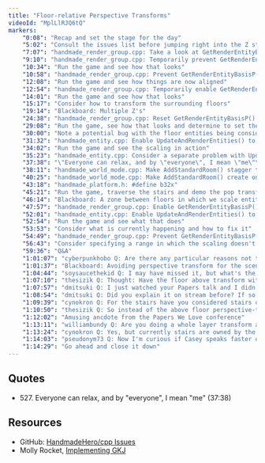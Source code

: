 ```yaml
---
title: "Floor-relative Perspective Transforms"
videoId: "MplLlRJQ6tQ"
markers:
    "0:08": "Recap and set the stage for the day"
    "5:02": "Consult the issues list before jumping right into the Z stuff [see Resources, GitHub]"
    "7:07": "handmade_render_group.cpp: Take a look at GetRenderEntityBasisP() and run the game to demo how the perspective transform is currently happening"
    "9:10": "handmade_render_group.cpp: Temporarily prevent GetRenderEntityBasisP() from applying the persepective transform to everything"
    "10:34": "Run the game and see how that looks"
    "10:58": "handmade_render_group.cpp: Prevent GetRenderEntityBasisP() only from transforming X"
    "12:08": "Run the game and see how things are now aligned"
    "12:54": "handmade_render_group.cpp: Temporarily enable GetRenderEntityBasisP() to preserve the UnscaledXY"
    "14:01": "Run the game and see how that looks"
    "15:17": "Consider how to transform the surrounding floors"
    "19:14": "Blackboard: Multiple Z's"
    "24:38": "handmade_render_group.cpp: Reset GetRenderEntityBasisP() and instead enable it to operate differently on multiple floors"
    "29:08": "Run the game, see how that looks and determine to set the scaling"
    "30:00": "Note a potential bug with the floor entities being considered upright"
    "31:32": "handmade_entity.cpp: Enable UpdateAndRenderEntities() to set the scaling"
    "34:02": "Run the game and see the scaling in action"
    "35:23": "handmade_entity.cpp: Consider a separate problem with UpdateAndRenderEntities() possibly marking every entity as upright"
    "37:38": "\"Everyone can relax, and by \"everyone\", I mean \"me\"\" (!quote 527)"
    "38:11": "handmade_world_mode.cpp: Make AddStandardRoom() stagger the floor's terrain in Z, run the game and see what that looks like"
    "40:25": "handmade_world_mode.cpp: Make AddStandardRoom() create only two floors, with the bottom floor containing a stairwell up"
    "43:18": "handmade_platform.h: #define b32x"
    "45:21": "Run the game, traverse the stairs and demo the pop transform when jumping down the stairwell"
    "46:14": "Blackboard: A zone between floors in which we scale entities"
    "47:57": "handmade_render_group.cpp: Enable GetRenderEntityBasisP() to interpolate between floors"
    "52:01": "handmade_entity.cpp: Enable UpdateAndRenderEntities() to scale entities between floors"
    "52:54": "Run the game and see what that does"
    "53:53": "Consider what is currently happening and how to fix it"
    "54:49": "handmade_render_group.cpp: Prevent GetRenderEntityBasisP() from doing the perspective transform, run the game and see how boring that looks"
    "56:43": "Consider specifying a range in which the scaling doesn't occur"
    "59:36": "Q&A"
    "1:01:07": "cyberpunkhobo Q: Are there any particular reasons not to prefer continuous scaling in Z besides easing sorting?"
    "1:01:37": "Blackboard: Avoiding perspective transform for the scenery"
    "1:04:44": "soysaucethekid Q: I may have missed it, but what's the reasoning for typedef'ing a b32x as a b32 and not just use b32?"
    "1:07:10": "thesizik Q: Thought: Have the floor above transform with the Y-displacement respective to the current floor, until you jump over to it, at which point the view cuts to be relative to the now-current floor"
    "1:07:57": "dmitsuki Q: I just watched your Papers talk and I didn't get the Minkowski sum exactly. I don't get where you deduce the points to subtract from each other"
    "1:08:54": "dmitsuki Q: Did you explain it on stream before? If so I can go to the archives [see Resources, Molly Rocket]"
    "1:09:39": "cynokron Q: For the stairs have you considered stairs on a particular floor go down instead of up, then you wouldn't have to worry about alpha?"
    "1:10:50": "thesizik Q: So instead of the above floor perspective-transforming into place as you move up the stairs, it stays still and jump-cuts to the proper perspective once you hop to a tile in that floor"
    "1:12:02": "Amusing ancdote from the Papers We Love conference"
    "1:13:11": "williambundy Q: Are you doing a whole layer transform at once, or per object?"
    "1:13:24": "cynokron Q: Yes, but currently stairs are owned by the floor below them. If they are owned by the floor above them then you wouldn't see the stairs two floors above, since they would be two floors above (thus not blocking your way and not needing any alpha)"
    "1:14:03": "pseudonym73 Q: Now I'm curious if Casey speaks faster or slower than Buckminster Fuller did"
    "1:14:29": "Go ahead and close it down"
---
```


## Quotes

* 527\. Everyone can relax, and by "everyone", I mean "me" (37:38)

## Resources

* GitHub: [HandmadeHero/cpp Issues](https://github.com/HandmadeHero/cpp/issues)
* Molly Rocket, [Implementing GKJ](https://mollyrocket.com/849)
